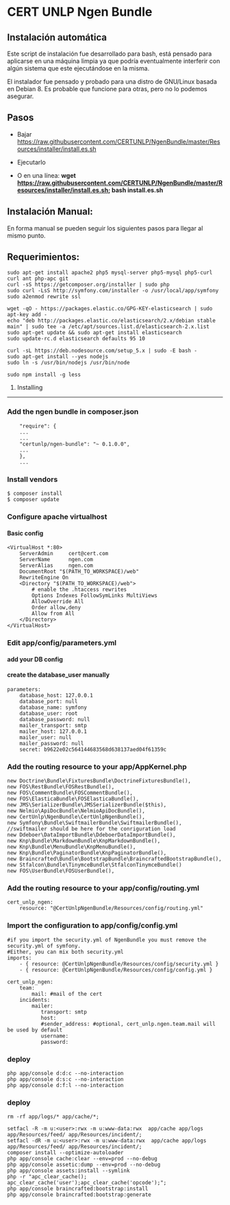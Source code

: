 CERT UNLP Ngen Bundle
========================

Instalación automática
----------------------

Este script de instalación fue desarrollado para bash, está pensado para aplicarse en una máquina limpia ya que podría eventualmente interferir con algún sistema que este ejecutándose en la misma.

El instalador fue pensado y probado para una distro de GNU/Linux basada en Debian 8. Es probable que funcione para otras, pero no lo podemos asegurar.

Pasos
-----

* Bajar https://raw.githubusercontent.com/CERTUNLP/NgenBundle/master/Resources/installer/install.es.sh
* Ejecutarlo 

* O en una línea: **wget https://raw.githubusercontent.com/CERTUNLP/NgenBundle/master/Resources/installer/install.es.sh; bash install.es.sh** 


Instalación Manual:
-------------------

En forma manual se pueden seguir los siguientes pasos para llegar al mismo punto. 

Requerimientos:
---------------

    sudo apt-get install apache2 php5 mysql-server php5-mysql php5-curl curl ant php-apc git 
    curl -sS https://getcomposer.org/installer | sudo php
    sudo curl -LsS http://symfony.com/installer -o /usr/local/app/symfony
    sudo a2enmod rewrite ssl

    wget -qO - https://packages.elastic.co/GPG-KEY-elasticsearch | sudo apt-key add -
    echo "deb http://packages.elastic.co/elasticsearch/2.x/debian stable main" | sudo tee -a /etc/apt/sources.list.d/elasticsearch-2.x.list
    sudo apt-get update && sudo apt-get install elasticsearch
    sudo update-rc.d elasticsearch defaults 95 10
    
    curl -sL https://deb.nodesource.com/setup_5.x | sudo -E bash -
    sudo apt-get install --yes nodejs
    sudo ln -s /usr/bin/nodejs /usr/bin/node

    sudo npm install -g less

1) Installing
----------------------------------
### Add the ngen bundle in composer.json
    
        "require": {
        ...
        ...
        "certunlp/ngen-bundle": "~ 0.1.0.0",
        ...
        },
        ...

### Install vendors
    $ composer install
    $ composer update

### Configure apache virtualhost
#### Basic config
    <VirtualHost *:80>
        ServerAdmin     cert@cert.com
        ServerName      ngen.com
        ServerAlias     ngen.com 
        DocumentRoot "$(PATH_TO_WORKSPACE)/web"
        RewriteEngine On
        <Directory "$(PATH_TO_WORKSPACE)/web">
            # enable the .htaccess rewrites
            Options Indexes FollowSymLinks MultiViews
            AllowOverride All
            Order allow,deny
            Allow from All
        </Directory>
    </VirtualHost>

### Edit app/config/parameters.yml
#### add your DB config
#### create the database_user manually 
    parameters:
        database_host: 127.0.0.1
        database_port: null
        database_name: symfony
        database_user: root
        database_password: null
        mailer_transport: smtp
        mailer_host: 127.0.0.1
        mailer_user: null
        mailer_password: null
        secret: b9622e02c564144683568d638137aed04f61359c


### Add the routing resource to your app/AppKernel.php
    new Doctrine\Bundle\FixturesBundle\DoctrineFixturesBundle(),
    new FOS\RestBundle\FOSRestBundle(),
    new FOS\CommentBundle\FOSCommentBundle(),
    new FOS\ElasticaBundle\FOSElasticaBundle(),
    new JMS\SerializerBundle\JMSSerializerBundle($this),
    new Nelmio\ApiDocBundle\NelmioApiDocBundle(),
    new CertUnlp\NgenBundle\CertUnlpNgenBundle(),
    new Symfony\Bundle\SwiftmailerBundle\SwiftmailerBundle(), //swiftmailer should be here for the conriguration load
    new Ddeboer\DataImportBundle\DdeboerDataImportBundle(),
    new Knp\Bundle\MarkdownBundle\KnpMarkdownBundle(),
    new Knp\Bundle\MenuBundle\KnpMenuBundle(),
    new Knp\Bundle\PaginatorBundle\KnpPaginatorBundle(),
    new Braincrafted\Bundle\BootstrapBundle\BraincraftedBootstrapBundle(),
    new Stfalcon\Bundle\TinymceBundle\StfalconTinymceBundle()
    new FOS\UserBundle\FOSUserBundle(),

    
### Add the routing resource to your app/config/routing.yml
    cert_unlp_ngen:
        resource: "@CertUnlpNgenBundle/Resources/config/routing.yml"     

### Import the configuration to app/config/config.yml
    
    #if you import the security.yml of NgenBundle you must remove the security.yml of symfony.
    #Either, you can mix both security.yml
    imports:
        - { resource: @CertUnlpNgenBundle/Resources/config/security.yml }
        - { resource: @CertUnlpNgenBundle/Resources/config/config.yml }

    cert_unlp_ngen:
        team:
            mail: #mail of the cert
        incidents:    
            mailer:
               transport: smtp
               host:      
               #sender_address: #optional, cert_unlp.ngen.team.mail will be used by default
               username:  
               password: 

### deploy
    php app/console d:d:c --no-interaction
    php app/console d:s:c --no-interaction
    php app/console d:f:l --no-interaction
### deploy
    rm -rf app/logs/* app/cache/*;

    setfacl -R -m u:<user>:rwx -m u:www-data:rwx  app/cache app/logs  app/Resources/feed/ app/Resources/incident/;
    setfacl -dR -m u:<user>:rwx -m u:www-data:rwx  app/cache app/logs  app/Resources/feed/ app/Resources/incident/;
    composer install --optimize-autoloader
    php app/console cache:clear --env=prod --no-debug
    php app/console assetic:dump --env=prod --no-debug
    php app/console assets:install --symlink 
    php -r "apc_clear_cache(); apc_clear_cache('user');apc_clear_cache('opcode');";
    php app/console braincrafted:bootstrap:install
    php app/console braincrafted:bootstrap:generate
